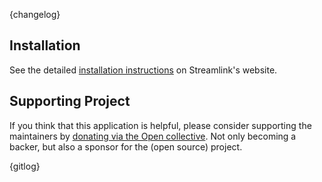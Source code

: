 {changelog}

## Installation

See the detailed [installation instructions](https://google.com) on Streamlink's website.

## Supporting Project

If you think that this application is helpful, please consider supporting the maintainers by [donating via the Open collective](https://opencollective.com). Not only becoming a backer, but also a sponsor for the (open source) project.


{gitlog}
